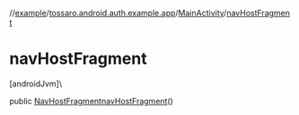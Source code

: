 //[example](../../../index.md)/[tossaro.android.auth.example.app](../index.md)/[MainActivity](index.md)/[navHostFragment](nav-host-fragment.md)

# navHostFragment

[androidJvm]\

public [NavHostFragment](https://developer.android.com/reference/kotlin/androidx/navigation/fragment/NavHostFragment.html)[navHostFragment](nav-host-fragment.md)()
